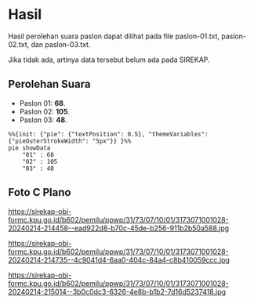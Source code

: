 # Hasil

Hasil perolehan suara paslon dapat dilihat pada file paslon-01.txt, paslon-02.txt, dan paslon-03.txt.

Jika tidak ada, artinya data tersebut belum ada pada SIREKAP.

## Perolehan Suara

 * Paslon 01: **68**.
 * Paslon 02: **105**.
 * Paslon 03: **48**.

```mermaid
%%{init: {"pie": {"textPosition": 0.5}, "themeVariables": {"pieOuterStrokeWidth": "5px"}} }%%
pie showData
    "01" : 68
    "02" : 105
    "03" : 48
```
## Foto C Plano

https://sirekap-obj-formc.kpu.go.id/b602/pemilu/ppwp/31/73/07/10/01/3173071001028-20240214-214458--ead922d8-b70c-45de-b256-911b2b50a588.jpg

https://sirekap-obj-formc.kpu.go.id/b602/pemilu/ppwp/31/73/07/10/01/3173071001028-20240214-214735--4c9041d4-6aa0-404c-84a4-c8b410059ccc.jpg

https://sirekap-obj-formc.kpu.go.id/b602/pemilu/ppwp/31/73/07/10/01/3173071001028-20240214-215014--3b0c0dc3-6326-4e8b-b1b2-7d16d5237418.jpg
